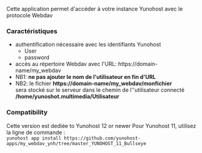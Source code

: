 Cette application permet d'accéder à votre instance Yunohost avec le protocole Webdav

### Caractéristiques

* authentification nécessaire avec les identifiants Yunohost
	* User
	* password
* accès au répertoire Webdav avec  l'URL: https://domain-name/my_webdav
* NB1: **ne pas ajouter le nom de l'utilisateur en fin d'URL**
* NB2: le fichier **https://domain-name/my_webdav/monfichier**  
sera stocké sur le serveur dans le chemin de l''utilisateur connecté **/home/yunoshot.multimedia/Utilisateur**

### Compatibility
Cette version est dediée to Yunohost 12 or newer
Pour Yunohost 11, utilisez la ligne de commande :  
`yunohost app install https://github.com/yunohost-apps/my_webdav_ynh/tree/master_YUNOHOST_11_Bullseye`
